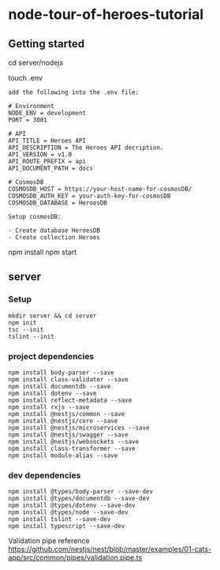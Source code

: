 # node-tour-of-heroes-tutorial

## Getting started

cd server/nodejs

touch .env

```
add the following into the .env file:

# Environment
NODE_ENV = development
PORT = 3001

# API
API_TITLE = Heroes API
API_DESCRIPTION = The Heroes API decription.
API_VERSION = v1.0
API_ROUTE_PREFIX = api
API_DOCUMENT_PATH = docs

# CosmosDB
COSMOSDB_HOST = https://your-host-name-for-cosmosDB/
COSMOSDB_AUTH_KEY = your-auth-key-for-cosmosDB
COSMOSDB_DATABASE = HeroesDB
```

```
Setup cosmosDB:

- Create database HeroesDB
- Create collection Heroes
```

npm install
npm start

## server

### Setup

```
mkdir server && cd server
npm init
tsc --init
tslint --init
```

### project dependencies

```
npm install body-parser --save
npm install class-validator --save
npm install documentdb --save
npm install dotenv --save
npm install reflect-metadata --save
npm install rxjs --save
npm install @nestjs/common --save
npm install @nestjs/core --save
npm install @nestjs/microservices --save
npm install @nestjs/swagger --save
npm install @nestjs/websockets --save
npm install class-transformer --save
npm install module-alias --save
```
### dev dependencies

```
npm install @types/body-parser --save-dev
npm install @types/documentdb --save-dev
npm install @types/dotenv --save-dev
npm install @types/node --save-dev
npm install tslint --save-dev
npm install typescript --save-dev
```

Validation pipe reference
https://github.com/nestjs/nest/blob/master/examples/01-cats-app/src/common/pipes/validation.pipe.ts
